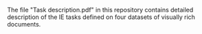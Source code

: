 The file "Task description.pdf" in this repository contains detailed description of the IE tasks defined on four datasets of visually rich documents. 
